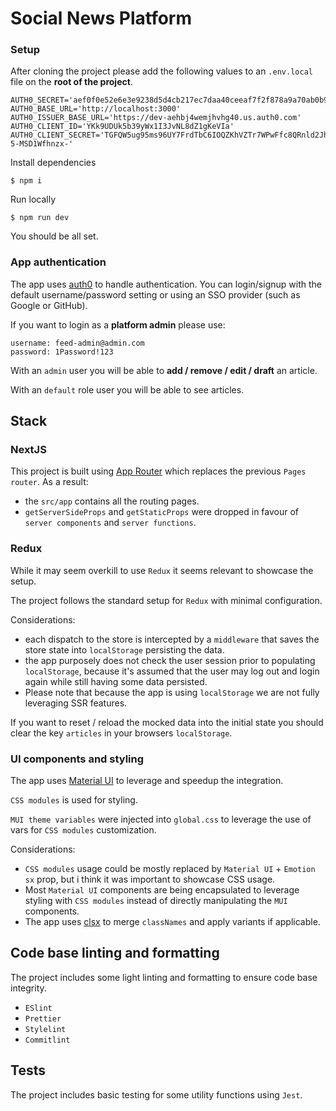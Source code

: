 # Social News Platform

### Setup

After cloning the project please add the following values to an `.env.local` file on the **root of the project**.

```
AUTH0_SECRET='aef0f0e52e6e3e9238d5d4cb217ec7daa40ceeaf7f2f878a9a70ab0b92950565'
AUTH0_BASE_URL='http://localhost:3000'
AUTH0_ISSUER_BASE_URL='https://dev-aehbj4wemjhvhg40.us.auth0.com'
AUTH0_CLIENT_ID='YKk9UDUk5b39yWx1I3JvNL8dZ1gKeVIa'
AUTH0_CLIENT_SECRET='TGFQW5ug95ms96UY7FrdTbC6IOQZKhVZTr7WPwFfc8QRnld2Jh-5-MSD1Wfhnzx-'
```

Install dependencies

`$ npm i`

Run locally

`$ npm run dev`

You should be all set.

### App authentication

The app uses [auth0](https://auth0.com/) to handle authentication. You can login/signup with the default username/password setting or using an SSO provider (such as Google or GitHub).

If you want to login as a **platform admin** please use:

```
username: feed-admin@admin.com
password: 1Password!123
```

With an `admin` user you will be able to **add / remove / edit / draft** an article.

With an `default` role user you will be able to see articles.

## Stack

### NextJS

This project is built using [App Router](https://nextjs.org/docs/app) which replaces the previous `Pages router`. As a result:

- the `src/app` contains all the routing pages.
- `getServerSideProps` and `getStaticProps` were dropped in favour of `server components` and `server functions`.

### Redux

While it may seem overkill to use `Redux` it seems relevant to showcase the setup.

The project follows the standard setup for `Redux` with minimal configuration.

Considerations:

- each dispatch to the store is intercepted by a `middleware` that saves the store state into `localStorage` persisting the data.
- the app purposely does not check the user session prior to populating `localStorage`, because it's assumed that the user may log out and login again while still having some data persisted.
- Please note that because the app is using `localStorage` we are not fully leveraging SSR features.

If you want to reset / reload the mocked data into the initial state you should clear the key `articles` in your browsers `localStorage`.

### UI components and styling

The app uses [Material UI](https://mui.com/material-ui/all-components/) to leverage and speedup the integration.

`CSS modules` is used for styling.

`MUI theme variables` were injected into `global.css` to leverage the use of vars for `CSS modules` customization.

Considerations:

- `CSS modules` usage could be mostly replaced by `Material UI` + `Emotion` `sx` prop, but i think it was important to showcase CSS usage.
- Most `Material UI` components are being encapsulated to leverage styling with `CSS modules` instead of directly manipulating the `MUI` components.
- The app uses [clsx](https://www.npmjs.com/package/clsx) to merge `classNames` and apply variants if applicable.

## Code base linting and formatting

The project includes some light linting and formatting to ensure code base integrity.

- `ESlint`
- `Prettier`
- `Stylelint`
- `Commitlint`

## Tests

The project includes basic testing for some utility functions using `Jest`.
